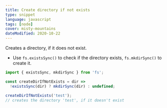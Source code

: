 ```yaml
---
title: Create directory if not exists
type: snippet
language: javascript
tags: [node]
cover: misty-mountains
dateModified: 2020-10-22
---
```


Creates a directory, if it does not exist.

- Use `fs.existsSync()` to check if the directory exists, `fs.mkdirSync()` to create it.

```js
import { existsSync, mkdirSync } from 'fs';

const createDirIfNotExists = dir =>
  !existsSync(dir) ? mkdirSync(dir) : undefined;
```

```js
createDirIfNotExists('test');
// creates the directory 'test', if it doesn't exist
```
